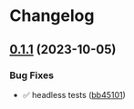 # Changelog

## [0.1.1](https://github.com/radoslavirha/hikers-book/compare/hikers-book-ui-v0.1.0...hikers-book-ui-0.1.1) (2023-10-05)


### Bug Fixes

* :white_check_mark: headless tests ([bb45101](https://github.com/radoslavirha/hikers-book/commit/bb45101b73a37ac42eb5f1041b52a8afdaeec8ab))
